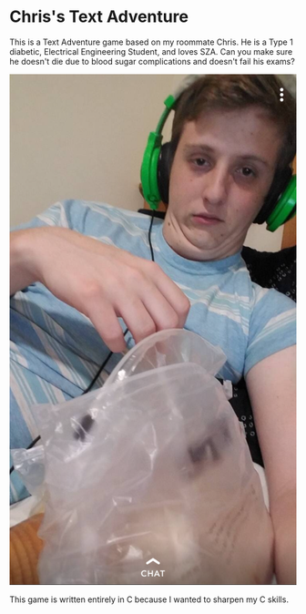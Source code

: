 # Chris's Text Adventure

This is a Text Adventure game based on my roommate Chris. He is a Type 1 diabetic, Electrical Engineering Student, and loves SZA.
Can you make sure he doesn't die due to blood sugar complications and doesn't fail his exams?

![THIS IS CHRIS](IMG_2923.png)

This game is written entirely in C because I wanted to sharpen my C skills.

